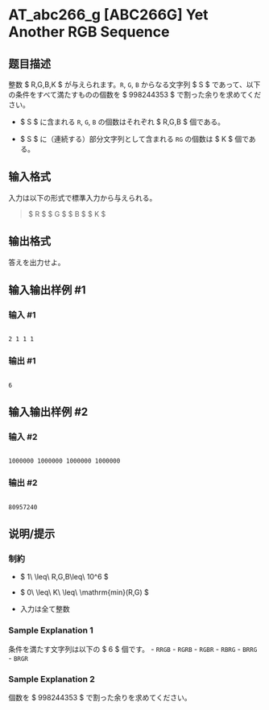 # AT_abc266_g [ABC266G] Yet Another RGB Sequence

## 题目描述

[problemUrl]: https://atcoder.jp/contests/abc266/tasks/abc266_g

整数 $ R,G,B,K $ が与えられます。`R`, `G`, `B` からなる文字列 $ S $ であって、以下の条件をすべて満たすものの個数を $ 998244353 $ で割った余りを求めてください。

- $ S $ に含まれる `R`, `G`, `B` の個数はそれぞれ $ R,G,B $ 個である。
- $ S $ に（連続する）部分文字列として含まれる `RG` の個数は $ K $ 個である。

## 输入格式

入力は以下の形式で標準入力から与えられる。

> $ R $ $ G $ $ B $ $ K $

## 输出格式

答えを出力せよ。

## 输入输出样例 #1

### 输入 #1

```
2 1 1 1
```

### 输出 #1

```
6
```

## 输入输出样例 #2

### 输入 #2

```
1000000 1000000 1000000 1000000
```

### 输出 #2

```
80957240
```

## 说明/提示

### 制約

- $ 1\ \leq\ R,G,B\leq\ 10^6 $
- $ 0\ \leq\ K\ \leq\ \mathrm{min}(R,G) $
- 入力は全て整数

### Sample Explanation 1

条件を満たす文字列は以下の $ 6 $ 個です。 - `RRGB` - `RGRB` - `RGBR` - `RBRG` - `BRRG` - `BRGR`

### Sample Explanation 2

個数を $ 998244353 $ で割った余りを求めてください。